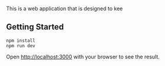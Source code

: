 This is a web application that is designed to kee


## Getting Started
```
npm install
npm run dev
```

Open [http://localhost:3000](http://localhost:3000) with your browser to see the result.


